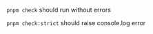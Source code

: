 `pnpm check`            should run without errors

`pnpm check:strict`     should raise console.log error